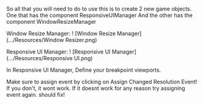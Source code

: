 So all that you will need to do to use this is to create 2 new game objects.
One that has the component ResponsiveUIManager
And the other has the component WindowResizeManager

Window Resize Manager:
! [Window Resize Manager] (.../Resources/Window Resizer.png)

Responsive UI Manager:
! [Responsive UI Manager] (.../Resources/Responsive UI.png)

In Responsive UI Manager,
Define your breakpoint viewports.

Make sure to assign event by clicking on Assign Changed Resolution Event!
If you don't, it wont work.
If it doesnt work for any reason try assigning event again. should fix!